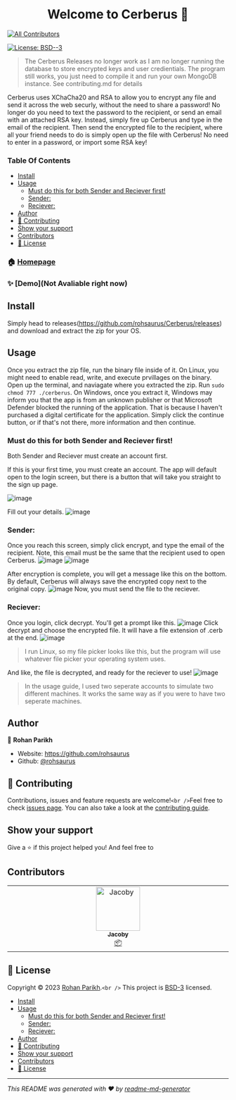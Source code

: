 <h1 align="center">Welcome to Cerberus 👋</h1>

<!-- ALL-CONTRIBUTORS-BADGE:START - Do not remove or modify this section -->
[![All Contributors](https://img.shields.io/badge/all_contributors-1-orange.svg?style=flat-square)](#contributors-)
<!-- ALL-CONTRIBUTORS-BADGE:END -->
</a>
  <a href="https://github.com/rohsaurus/Cerberus/blob/Main/License" target="_blank">
    <img alt="License: BSD--3" src="https://img.shields.io/badge/License-BSD--3-yellow.svg" />
  </a>

> The Cerberus Releases no longer work as I am no longer running the database to store encrypted keys and user credientials. The program still works, you just need to compile it and run your own MongoDB instance. See contributing.md for details

Cerberus uses XChaCha20 and RSA to allow you to encrypt any file and send it across the web securly, without the need to share a password! No longer do you need to text the password to the recipient, or send an email with an attached RSA key. Instead, simply fire up Cerberus and type in the email of the recipient. Then send the encrypted file to the recipient, where all your friend needs to do is simply open up the file with Cerberus! No need to enter in a password, or import some RSA key!

### Table Of Contents

- [Install](#install)
- [Usage](#usage)
  - [Must do this for both Sender and Reciever first!](#must-do-this-for-both-sender-and-reciever-first)
  - [Sender:](#sender)
  - [Reciever:](#reciever)
- [Author](#author)
- [🤝 Contributing](#-contributing)
- [Show your support](#show-your-support)
- [Contributors](#contributors)
- [📝 License](#-license)

### 🏠 [Homepage](https://github.com/rohsaurus/Cerberus)

### ✨ [Demo](Not Avaliable right now)

## Install

Simply head to releases(https://github.com/rohsaurus/Cerberus/releases) and download and extract the zip for your OS.

## Usage

Once you extract the zip file, run the binary file inside of it. On Linux, you might need to enable read, write, and execute prvillages on the binary. Open up the terminal, and naviagate where you extracted the zip. Run ``sudo chmod 777 ./cerberus``. On Windows, once you extract it, Windows may inform you that the app is from an unknown publisher or that Microsoft Defender blocked the running of the application. That is because I haven't purchased a digital certificate for the application. Simply click the continue button, or if that's not there, more information and then continue.

### Must do this for both Sender and Reciever first!

Both Sender and Reciever must create an account first.

If this is your first time, you must create an account. The app will default open to the login screen, but there is a button that will take you straight to the sign up page.

![image](https://user-images.githubusercontent.com/55811427/221426028-119f71d6-1c42-4d8f-a8ec-3c5c540bc26c.png)

Fill out your details.
![image](https://user-images.githubusercontent.com/55811427/221426056-6113f9e5-8b64-49de-ab9d-ca88c1141022.png)

### Sender:

Once you reach this screen, simply click encrypt, and type the email of the recipient. Note, this email must be the same that the recipient used to open Cerberus.
![image](https://user-images.githubusercontent.com/55811427/221426470-3dbbc9d4-cf7a-414b-ac9d-e0d78f783bc2.png)
![image](https://user-images.githubusercontent.com/55811427/221426504-dc282f9b-53af-4cae-b281-4f925fa53a1e.png)

After encryption is complete, you will get a message like this on the bottom. By default, Cerberus will always save the encrypted copy next to the original copy.
![image](https://user-images.githubusercontent.com/55811427/221426579-0fe5b4b0-0cdc-40af-a843-3e1dfe21f81f.png)
Now, you must send the file to the reciever.

### Reciever:

Once you login, click decrypt.
You'll get a prompt like this.
![image](https://user-images.githubusercontent.com/55811427/221426692-4d60843f-0e3e-498d-8d81-a3283125b04f.png)
Click decrypt and choose the encrypted file. It will have a file extension of .cerb at the end.
![image](https://user-images.githubusercontent.com/55811427/221426732-d2c0ab8d-104a-4097-a75e-c18a209c2305.png)

> I run Linux, so my file picker looks like this, but the program will use whatever file picker your operating system uses.

And like, the file is decrypted, and ready for the reciever to use!
![image](https://user-images.githubusercontent.com/55811427/221426780-c5e8cab9-98c5-4e45-ba0c-9501ad24dd78.png)

> In the usage guide, I used two seperate accounts to simulate two different machines. It works the same way as if you were to have two seperate machines.

## Author

👤 **Rohan Parikh**

* Website: https://github.com/rohsaurus
* Github: [@rohsaurus](https://github.com/rohsaurus)

## 🤝 Contributing

Contributions, issues and feature requests are welcome!`<br />`Feel free to check [issues page](https://github.com/rohsaurus/Cerberus/issues). You can also take a look at the [contributing guide](https://github.com/rohsaurus/Cerberus/blob/Main/contributing.md).

## Show your support

Give a ⭐️ if this project helped you!
And feel free to

## Contributors

<!-- ALL-CONTRIBUTORS-LIST:START - Do not remove or modify this section -->

<!-- prettier-ignore-start -->

<!-- markdownlint-disable -->

<table>
  <tbody>
    <tr>
      <td align="center" valign="top" width="14.28%"><a href="https://github.com/JacobyBlanke"><img src="https://avatars.githubusercontent.com/u/40186603?v=4?s=100" width="100px;" alt="Jacoby"/><br /><sub><b>Jacoby</b></sub></a><br /><a href="#platform-JacobyBlanke" title="Packaging/porting to new platform">📦</a></td>
    </tr>
  </tbody>
</table>

<!-- markdownlint-restore -->

<!-- prettier-ignore-end -->

<!-- ALL-CONTRIBUTORS-LIST:END -->

<!-- prettier-ignore-start -->

<!-- markdownlint-disable -->

<!-- markdownlint-restore -->

<!-- prettier-ignore-end -->

<!-- ALL-CONTRIBUTORS-LIST:END -->

## 📝 License

Copyright © 2023 [Rohan Parikh](https://github.com/rohsaurus).`<br />`
This project is [BSD-3](https://github.com/rohsaurus/Cerberus/blob/Main/License) licensed.

- [Install](#install)
- [Usage](#usage)
  - [Must do this for both Sender and Reciever first!](#must-do-this-for-both-sender-and-reciever-first)
  - [Sender:](#sender)
  - [Reciever:](#reciever)
- [Author](#author)
- [🤝 Contributing](#-contributing)
- [Show your support](#show-your-support)
- [Contributors](#contributors)
- [📝 License](#-license)

---

_This README was generated with ❤️ by [readme-md-generator](https://github.com/kefranabg/readme-md-generator)_
